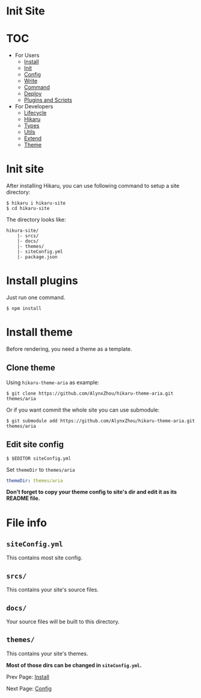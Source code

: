 Init Site
=========

# TOC

- For Users
    - [Install](../user/install.md)
    - [Init](../user/init.md)
    - [Config](../user/config.md)
    - [Write](../user/write.md)
    - [Command](../user/command.md)
    - [Deploy](../user/deploy.md)
    - [Plugins and Scripts](../user/plugins-and-scripts.md)
- For Developers
    - [Lifecycle](../dev/lifecycle.md)
    - [Hikaru](../dev/hikaru.md)
    - [Types](../dev/types.md)
    - [Utils](../dev/utils.md)
    - [Extend](../dev/extend.md)
    - [Theme](../dev/theme.md)

# Init site

After installing Hikaru, you can use following command to setup a site directory:

```
$ hikaru i hikaru-site
$ cd hikaru-site
```

The directory looks like:

```plain
hikura-site/
    |- srcs/
    |- docs/
    |- themes/
    |- siteConfig.yml
    |- package.json
```

# Install plugins

Just run one command.

```
$ npm install
```

# Install theme

Before rendering, you need a theme as a template.

## Clone theme

Using `hikaru-theme-aria` as example:

```
$ git clone https://github.com/AlynxZhou/hikaru-theme-aria.git themes/aria
```

Or if you want commit the whole site you can use submodule:

```
$ git submodule add https://github.com/AlynxZhou/hikaru-theme-aria.git themes/aria
```

## Edit site config

```
$ $EDITOR siteConfig.yml
```

Set `themeDir` to `themes/aria`

```yaml
themeDir: themes/aria
```

**Don't forget to copy your theme config to site's dir and edit it as its README file.**

# File info

## `siteConfig.yml`

This contains most site config.

## `srcs/`

This contains your site's source files.

## `docs/`

Your source files will be built to this directory.

## `themes/`

This contains your site's themes.

**Most of those dirs can be changed in `siteConfig.yml`.**

Prev Page: [Install](install.md)

Next Page: [Config](config.md)
